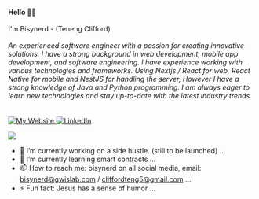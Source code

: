 <p>
    <b>Hello 👋🏻</b><br><br>
    I'm Bisynerd - (Teneng Clifford)<br><br>
    <i>
        An experienced software engineer with a passion for creating innovative solutions. I have a strong background in web development, mobile app development, and software engineering. I have experience working with various technologies and frameworks.
        Using Nextjs / React for web, React Native for mobile and NestJS for handling the server, However I have a strong knowledge of Java and Python programming. I am always eager to learn new technologies and stay up-to-date with the latest industry trends.
    </i><br><br><br>
    <a href="https://www.gwislab.com">
        <img src="https://img.shields.io/badge/gwislab.com-red" alt="My Website">
    </a>
    <a href="https://www.linkedin.com/in/bisynerd">
        <img src="https://img.shields.io/badge/LinkedIn-blue?style=flat-square&logo=linkedin" alt="LinkedIn">
    </a>
</p>

<p>
  <a href="https://github.com/cliffordten">
    <img src="http://github-profile-summary-cards.vercel.app/api/cards/profile-details?username=cliffordten&theme=transparent" />
  </a>
</p>


- 🔭 I’m currently working on a side hustle. (still to be launched) ...
- 🌱 I’m currently learning smart contracts ...
- 📫 How to reach me: bisynerd on all social media, email: bisynerd@gwislab.com / cliffordteng5@gmail.com ...
- ⚡ Fun fact: Jesus has a sense of humor ...
